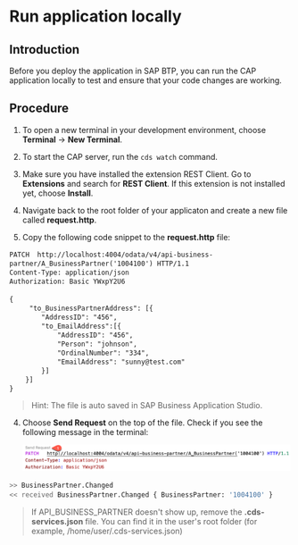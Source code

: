 # Run application locally

## Introduction

Before you deploy the application in SAP BTP, you can run the CAP application locally to test and ensure that your code changes are working.

## Procedure

1. To open a new terminal in your development environment, choose **Terminal** &rarr; **New Terminal**.

2. To start the CAP server, run the `cds watch` command.

3. Make sure you have installed the extension REST Client. Go to **Extensions** and search for **REST Client**. If this extension is not installed yet, choose **Install**.

4. Navigate back to the root folder of your applicaton and create a new file called **request.http**.

5. Copy the following code snippet to the **request.http** file:

```
PATCH  http://localhost:4004/odata/v4/api-business-partner/A_BusinessPartner('1004100') HTTP/1.1
Content-Type: application/json
Authorization: Basic YWxpY2U6

{
     "to_BusinessPartnerAddress": [{
        "AddressID": "456",
        "to_EmailAddress":[{
            "AddressID": "456",
            "Person": "johnson",
            "OrdinalNumber": "334",
            "EmailAddress": "sunny@test.com"
        }]
    }]
}
```
>Hint: The file is auto saved in SAP Business Application Studio.

4. Choose **Send Request** on the top of the file. Check if you see the following message in the terminal:

    ![Send request](./images/send-request.png)

```sh
>> BusinessPartner.Changed
<< received BusinessPartner.Changed { BusinessPartner: '1004100' }
```

> If API_BUSINESS_PARTNER doesn't show up, remove the **.cds-services.json** file. You can find it in the user's root folder (for example, /home/user/.cds-services.json)
